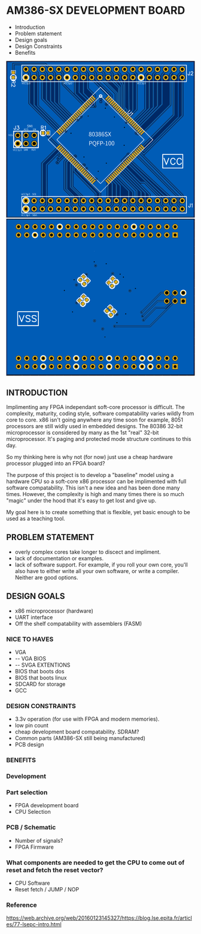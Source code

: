 # AM386-SX DEVELOPMENT BOARD
- Introduction
- Problem statement
- Design goals
- Design Constraints
- Benefits

![Breakout Board Top](physical/AM386_Breakout.png)
![Breakout Board Bottom](physical/AM386_Breakout_b.png)

## INTRODUCTION
<p> Implimenting any FPGA independant soft-core processor is difficult.  The complexity, maturity, coding style, software compatability varies wildly from core to core.  x86 isn't going anywhere any time soon for example,  8051 processors are still widly used in embedded designs.  The 80386 32-bit microprocessor is considered by many as the 1st "real" 32-bit microprocessor.  It's paging and protected mode structure continues to this day.</p>

<p> So my thinking here is why not (for now) just use a cheap hardware processor plugged into an FPGA board?</p>

<p> The purpose of this project is to develop a "baseline" model using a hardware CPU so a soft-core x86 processor can be implimented with full software compatability.  This isn't a new idea and has been done many times.  However, the complexity is high and many times there is so much "magic" under the hood that it's easy to get lost and give up. </p>

<p> My goal here is to create something that is flexible, yet basic enough to be used as a teaching tool.</p>

## PROBLEM STATEMENT
- overly complex cores take longer to discect and impliment.
- lack of documentation or examples.
- lack of software support.  For example, if you roll your own core, you'll also have to either write all your own software, or write a compiler.  Neither are good options.

## DESIGN GOALS
- x86 microprocessor (hardware)
- UART interface
- Off the shelf compatability with assemblers (FASM)

### NICE TO HAVES
 - VGA
 - -- VGA BIOS
 - -- SVGA EXTENTIONS
 - BIOS that boots dos
 - BIOS that boots linux
 - SDCARD for storage
 - GCC

### DESIGN CONSTRAINTS

- 3.3v operation (for use with FPGA and modern memories).
- low pin count
- cheap development board compatability. SDRAM?
- Common parts (AM386-SX still being manufactured)
- PCB design

### BENEFITS
### Development
### Part selection

- FPGA development board
- CPU Selection 

### PCB / Schematic

- Number of signals?
- FPGA Firmware

### What components are needed to get the CPU to come out of reset and fetch the reset vector?

- CPU Software
- Reset fetch / JUMP / NOP

### Reference
https://web.archive.org/web/20160123145327/https://blog.lse.epita.fr/articles/77-lsepc-intro.html

